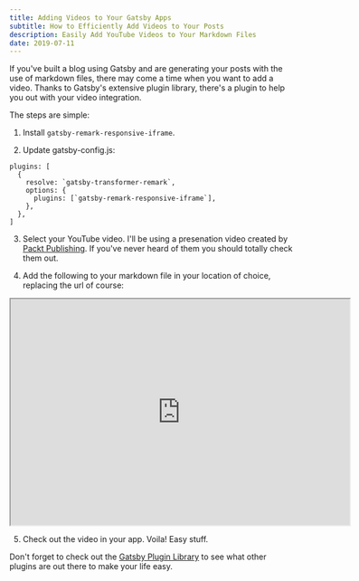 ```yaml
---
title: Adding Videos to Your Gatsby Apps
subtitle: How to Efficiently Add Videos to Your Posts
description: Easily Add YouTube Videos to Your Markdown Files
date: 2019-07-11
---
```


If you've built a blog using Gatsby and are generating your posts with the use of markdown files, there may come a time when you want to add a video. Thanks to Gatsby's extensive plugin library, there's a plugin to help you out with your video integration.

The steps are simple:
1. Install `gatsby-remark-responsive-iframe`.

2. Update gatsby-config.js:
```
plugins: [
  {
    resolve: `gatsby-transformer-remark`,
    options: {
      plugins: [`gatsby-remark-responsive-iframe`],
    },
  },
]
```

3. Select your YouTube video. I'll be using a presenation video created by [Packt Publishing](https://www.packtpub.com/). If you've never heard of them you should totally check them out.

4. Add the following to your markdown file in your location of choice, replacing the url of course:

<iframe src="https://www.youtube.com/embed/K_0CAlXllFI" width="600" height="400"></iframe>

5. Check out the video in your app. Voila! Easy stuff.

Don't forget to check out the [Gatsby Plugin Library](https://www.gatsbyjs.org/plugins/) to see what other plugins are out there to make your life easy.



